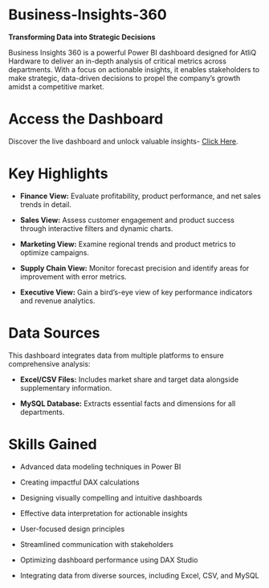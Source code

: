 # Business-Insights-360
**Transforming Data into Strategic Decisions**

Business Insights 360 is a powerful Power BI dashboard designed for AtliQ Hardware to deliver an in-depth analysis of critical metrics across departments. With a focus on actionable insights, it enables stakeholders to make strategic, data-driven decisions to propel the company’s growth amidst a competitive market.

# Access the Dashboard
Discover the live dashboard and unlock valuable insights- [Click Here](http://bit.ly/4fJNvm0).

# Key Highlights
- **Finance View:** Evaluate profitability, product performance, and net sales trends in detail.
  
- **Sales View:** Assess customer engagement and product success through interactive filters and dynamic charts.

- **Marketing View:** Examine regional trends and product metrics to optimize campaigns.

- **Supply Chain View:** Monitor forecast precision and identify areas for improvement with error metrics.

- **Executive View:** Gain a bird’s-eye view of key performance indicators and revenue analytics.

# Data Sources
This dashboard integrates data from multiple platforms to ensure comprehensive analysis:

- **Excel/CSV Files:** Includes market share and target data alongside supplementary information.

- **MySQL Database:** Extracts essential facts and dimensions for all departments.

# Skills Gained
- Advanced data modeling techniques in Power BI

- Creating impactful DAX calculations

- Designing visually compelling and intuitive dashboards

- Effective data interpretation for actionable insights

- User-focused design principles

- Streamlined communication with stakeholders

- Optimizing dashboard performance using DAX Studio

- Integrating data from diverse sources, including Excel, CSV, and MySQL
